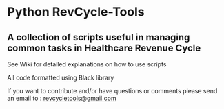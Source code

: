 # Python RevCycle-Tools
## A collection of scripts useful in managing common tasks in Healthcare Revenue Cycle

See Wiki for detailed explanations on how to use scripts  

All code formatted using Black library  

If you want to contribute and/or have questions or comments please send an email to : revcycletools@gmail.com
